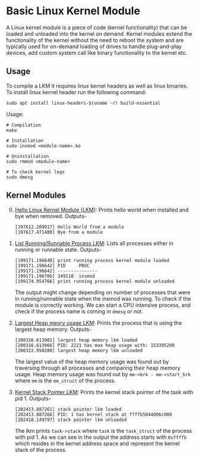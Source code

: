 # Basic Linux Kernel Module

A Linux kernel module is a piece of code (kernel functionality) that can be loaded and unloaded into the kernel on demand. Kernel modules extend the functionality of the kernel without the need to reboot the system and are typically used for on-demand loading of drives to handle plug-and-play devices, add custom system call like binary functionality to the kernel etc.

## Usage

To compile a LKM it requires linux kernel headers as well as linux binaries. To install linux kernel header run the following command:

```console
sudo apt install linux-headers-$(uname -r) build-essential
```

Usage:

```console
# Compilation
make

# Installation
sudo insmod <module-name>.ko

# Uninstallation
sudo rmmod <module-name>

# To check kernel logs
sudo dmesg
```

## Kernel Modules

0. [Hello Linux Kernel Module (LKM)](./hello/mymodule.c): Prints hello world when installed and bye when removed.
    Outputs-
    ```console 
    [197612.209917] Hello World from a module
    [197617.471480] Bye from a module
    ```

1. [List Running/Runnable Process LKM](./running/lkm1.c): Lists all processes either in running or runnable state. Outputs-
    ```console
    [199171.196640] print running process kernel module loaded
    [199171.196642] PID     PROC
    [199171.196642] ---------------
    [199171.196706] 349110  insmod
    [199174.954766] print running process kernel module unloaded
    ```
    The output might change depending on number of processes that were in running/runnable state when the insmod was running. To check if the module is correctly working. We can start a CPU intensive process, and check if the process name is coming in `dmesg` or not.

2. [Largest Heap meory usage LKM](./heap/lkm2.c): Prints the process that is using the largest heap memory. Outputs-
    ```console
    [200316.613901] largest heap memory lkm loaded
    [200316.613966] PID: 2221 has max heap usage with: 153395200
    [200322.950288] largest heap memory lkm unloaded
    ```
    The largest value of the heap memory usage was found out by traversing through all processes and comparing their heap memory usage. Heap memory usage was found out by `mm->brk - mm->start_brk` where `mm` is the `mm_struct` of the process.

3. [Kernel Stack Pointer LKM](./ksp/lkm3.c): Prints the kernel stack pointer of the task with pid 1. Outputs-
    ```console
    [202413.887261] stack pointer lkm loaded
    [202413.887266] PID: 1 has kernel stack at ffffb5044006c000
    [202418.149797] stack pointer lkm unloaded
    ```
    The lkm prints `task->stack` where `task` is the `task_struct` of the process with pid 1. As we can see in the output the address starts with `0xffffb` which resides in the kernel address space and represent the kernel stack of the process.

